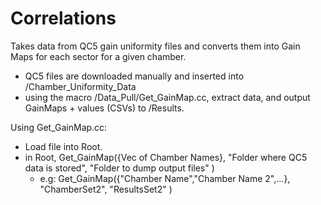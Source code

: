 # Correlations

Takes data from QC5 gain uniformity files and converts them into Gain Maps for each sector for a given chamber.

- QC5 files are downloaded manually and inserted into /Chamber_Uniformity_Data
- using the macro /Data_Pull/Get_GainMap.cc, extract data, and output GainMaps + values (CSVs) to /Results.


Using Get_GainMap.cc: 

- Load file into Root.
- in Root, Get_GainMap({Vec of Chamber Names}, "Folder where QC5 data is stored", "Folder to dump output files" )
  - e.g: Get_GainMap({"Chamber Name","Chamber Name 2",...}, "ChamberSet2", "ResultsSet2" )
